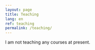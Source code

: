 ```yaml
---
layout: page
title: Teaching
lang: en
ref: teaching
permalink: /teaching/
---
```


I am not teaching any courses at present.
